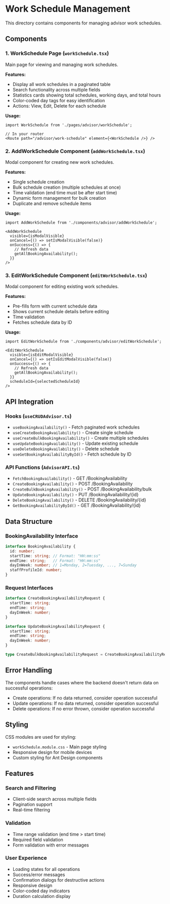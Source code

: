 # Work Schedule Management

This directory contains components for managing advisor work schedules.

## Components

### 1. WorkSchedule Page (`workSchedule.tsx`)
Main page for viewing and managing work schedules.

**Features:**
- Display all work schedules in a paginated table
- Search functionality across multiple fields
- Statistics cards showing total schedules, working days, and total hours
- Color-coded day tags for easy identification
- Actions: View, Edit, Delete for each schedule

**Usage:**
```tsx
import WorkSchedule from './pages/advisor/workSchedule';

// In your router
<Route path="/advisor/work-schedule" element={<WorkSchedule />} />
```

### 2. AddWorkSchedule Component (`addWorkSchedule.tsx`)
Modal component for creating new work schedules.

**Features:**
- Single schedule creation
- Bulk schedule creation (multiple schedules at once)
- Time validation (end time must be after start time)
- Dynamic form management for bulk creation
- Duplicate and remove schedule items

**Usage:**
```tsx
import AddWorkSchedule from './components/advisor/addWorkSchedule';

<AddWorkSchedule
  visible={isModalVisible}
  onCancel={() => setIsModalVisible(false)}
  onSuccess={() => {
    // Refresh data
    getAllBookingAvailability();
  }}
/>
```

### 3. EditWorkSchedule Component (`editWorkSchedule.tsx`)
Modal component for editing existing work schedules.

**Features:**
- Pre-fills form with current schedule data
- Shows current schedule details before editing
- Time validation
- Fetches schedule data by ID

**Usage:**
```tsx
import EditWorkSchedule from './components/advisor/editWorkSchedule';

<EditWorkSchedule
  visible={isEditModalVisible}
  onCancel={() => setIsEditModalVisible(false)}
  onSuccess={() => {
    // Refresh data
    getAllBookingAvailability();
  }}
  scheduleId={selectedScheduleId}
/>
```

## API Integration

### Hooks (`useCRUDAdvisor.ts`)
- `useBookingAvailability()` - Fetch paginated work schedules
- `useCreateBookingAvailability()` - Create single schedule
- `useCreateBulkBookingAvailability()` - Create multiple schedules
- `useUpdateBookingAvailability()` - Update existing schedule
- `useDeleteBookingAvailability()` - Delete schedule
- `useGetBookingAvailabilityById()` - Fetch schedule by ID

### API Functions (`AdvisorAPI.ts`)
- `FetchBookingAvailability()` - GET /BookingAvailability
- `CreateBookingAvailability()` - POST /BookingAvailability
- `CreateBulkBookingAvailability()` - POST /BookingAvailability/bulk
- `UpdateBookingAvailability()` - PUT /BookingAvailability/{id}
- `DeleteBookingAvailability()` - DELETE /BookingAvailability/{id}
- `GetBookingAvailabilityById()` - GET /BookingAvailability/{id}

## Data Structure

### BookingAvailability Interface
```typescript
interface BookingAvailability {
  id: number;
  startTime: string; // Format: "HH:mm:ss"
  endTime: string;   // Format: "HH:mm:ss"
  dayInWeek: number; // 1=Monday, 2=Tuesday, ..., 7=Sunday
  staffProfileId: number;
}
```

### Request Interfaces
```typescript
interface CreateBookingAvailabilityRequest {
  startTime: string;
  endTime: string;
  dayInWeek: number;
}

interface UpdateBookingAvailabilityRequest {
  startTime: string;
  endTime: string;
  dayInWeek: number;
}

type CreateBulkBookingAvailabilityRequest = CreateBookingAvailabilityRequest[];
```

## Error Handling

The components handle cases where the backend doesn't return data on successful operations:
- Create operations: If no data returned, consider operation successful
- Update operations: If no data returned, consider operation successful
- Delete operations: If no error thrown, consider operation successful

## Styling

CSS modules are used for styling:
- `workSchedule.module.css` - Main page styling
- Responsive design for mobile devices
- Custom styling for Ant Design components

## Features

### Search and Filtering
- Client-side search across multiple fields
- Pagination support
- Real-time filtering

### Validation
- Time range validation (end time > start time)
- Required field validation
- Form validation with error messages

### User Experience
- Loading states for all operations
- Success/error messages
- Confirmation dialogs for destructive actions
- Responsive design
- Color-coded day indicators
- Duration calculation display 